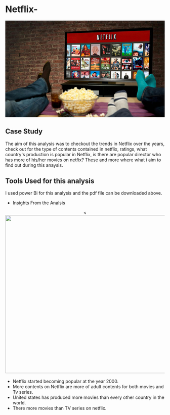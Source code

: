 # Netflix-
![alt txt](https://github.com/Juliet-N/Netflix-/blob/main/netflix1.jpg)

## Case Study

The aim of this analysis was to checkout the trends in Netflix over the years, check out for the type of contents contained in netflix, ratings, what country's production is popular in Netflix, is there are popular director who has more of his/her movies on netfix? These and more where what i aim to find out during this anaysis.

## Tools Used for this analysis

I used power Bi for this analysis and the pdf file can be downloaded above.

- Insights From the Analsis
<p align="center">
  <<img width="700" height="500" src="(https://github.com/Juliet-N/Netflix-/blob/main/Netflix.png)">
</p>


- Netflix started becoming popular at the year 2000.
- More contents on Netflix are more of adult contents for both movies and Tv series.
- United states has produced more movies than every other country in the world.
- There more movies than TV series on netflix.


